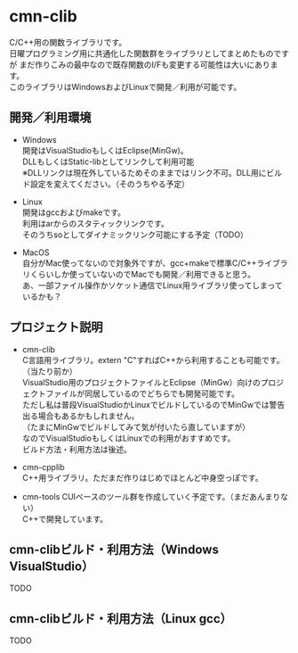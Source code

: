 # cmn-clib

C/C++用の関数ライブラリです。  
日曜プログラミング用に共通化した関数群をライブラリとしてまとめたものですが
まだ作りこみの最中なので既存関数のI/Fも変更する可能性は大いにあります。  
このライブラリはWindowsおよびLinuxで開発／利用が可能です。

## 開発／利用環境
- Windows  
  開発はVisualStudioもしくはEclipse(MinGw)。  
  DLLもしくはStatic-libとしてリンクして利用可能  
  ※DLLリンクは現在外しているためそのままではリンク不可。DLL用にビルド設定を変えてください。（そのうちやる予定）

- Linux  
  開発はgccおよびmakeです。  
  利用はarからのスタティックリンクです。  
  そのうちsoとしてダイナミックリンク可能にする予定（TODO）

- MacOS  
  自分がMac使ってないので対象外ですが、gcc+makeで標準C/C++ライブラリくらいしか使っていないのでMacでも開発／利用できると思う。  
  あ、一部ファイル操作かソケット通信でLinux用ライブラリ使ってしまっているかも？

## プロジェクト説明
- cmn-clib  
  C言語用ライブラリ。extern "C"すればC++から利用することも可能です。（当たり前か）  
  VisualStudio用のプロジェクトファイルとEclipse（MinGw）向けのプロジェクトファイルが同居しているのでどちらでも開発可能です。  
  ただし私は普段VisualStudioかLinuxでビルドしているのでMinGwでは警告出る場合もあるかもしれません。  
  （たまにMinGwでビルドしてみて気が付いたら直していますが）  
  なのでVisualStudioもしくはLinuxでの利用がおすすめです。  
  ビルド方法・利用方法は後述。

- cmn-cpplib  
  C++用ライブラリ。ただまだ作りはじめでほとんど中身空っぽです。

- cmn-tools
  CUIベースのツール群を作成していく予定です。（まだあんまりない）  
  C++で開発しています。

## cmn-clibビルド・利用方法（Windows VisualStudio）  
TODO

## cmn-clibビルド・利用方法（Linux gcc）  
TODO
